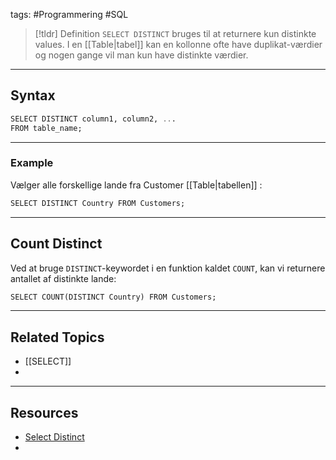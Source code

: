 tags: #Programmering #SQL

> [!tldr] Definition
> `SELECT DISTINCT` bruges til at returnere kun distinkte values.
> I en [[Table|tabel]] kan en kollonne ofte have duplikat-værdier og nogen gange vil man kun have distinkte værdier. 

---

## Syntax
```SQL
SELECT DISTINCT column1, column2, ...  
FROM table_name;
```

---

### Example
Vælger alle forskellige lande fra Customer [[Table|tabellen]] :
```SQL
SELECT DISTINCT Country FROM Customers;
```

---

## Count Distinct
Ved at bruge `DISTINCT`-keywordet i en funktion kaldet `COUNT`, kan vi returnere antallet af distinkte lande:

```SQL
SELECT COUNT(DISTINCT Country) FROM Customers;
```

---

## Related Topics
- [[SELECT]]
- 

---

## Resources
- [Select Distinct](https://www.w3schools.com/sql/sql_distinct.asp)
- 